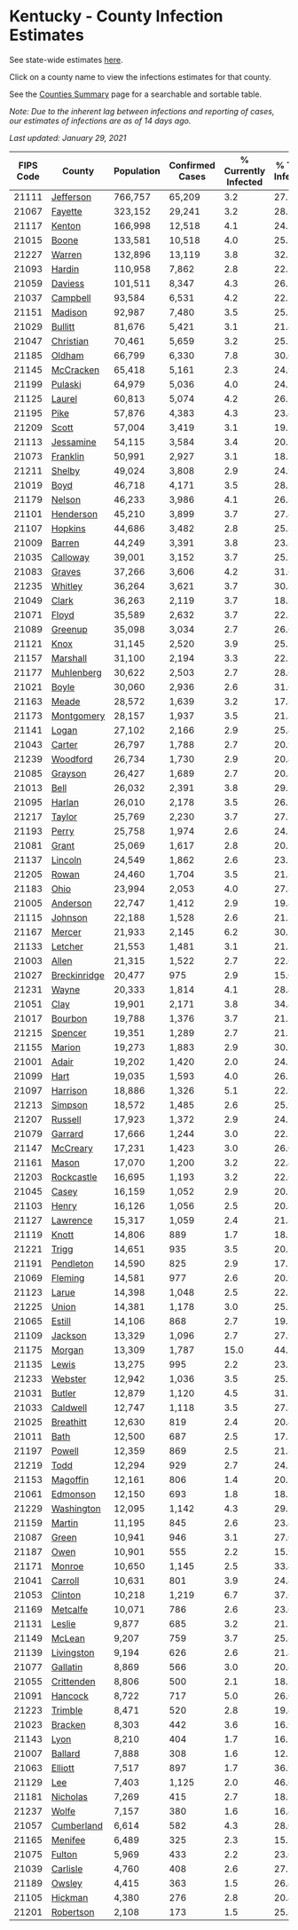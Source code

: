# Kentucky - County Infection Estimates

See state-wide estimates [here](/infections/us-ky).

Click on a county name to view the infections estimates for that county.

See the [Counties Summary](/infections/summary-counties) page for a searchable and sortable table.

*Note: Due to the inherent lag between infections and reporting of cases, our estimates of infections are as of 14 days ago.*

*Last updated: January 29, 2021*

|   FIPS Code |                       County |   Population |   Confirmed Cases |   % Currently Infected |   % Total Infected |
|-------------|------------------------------|--------------|-------------------|------------------------|--------------------|
|       21111 |       [Jefferson](jefferson) |      766,757 |            65,209 |                    3.2 |               27.2 |
|       21067 |           [Fayette](fayette) |      323,152 |            29,241 |                    3.2 |               28.5 |
|       21117 |             [Kenton](kenton) |      166,998 |            12,518 |                    4.1 |               24.2 |
|       21015 |               [Boone](boone) |      133,581 |            10,518 |                    4.0 |               25.2 |
|       21227 |             [Warren](warren) |      132,896 |            13,119 |                    3.8 |               32.3 |
|       21093 |             [Hardin](hardin) |      110,958 |             7,862 |                    2.8 |               22.2 |
|       21059 |           [Daviess](daviess) |      101,511 |             8,347 |                    4.3 |               26.2 |
|       21037 |         [Campbell](campbell) |       93,584 |             6,531 |                    4.2 |               22.2 |
|       21151 |           [Madison](madison) |       92,987 |             7,480 |                    3.5 |               25.2 |
|       21029 |           [Bullitt](bullitt) |       81,676 |             5,421 |                    3.1 |               21.4 |
|       21047 |       [Christian](christian) |       70,461 |             5,659 |                    3.2 |               25.7 |
|       21185 |             [Oldham](oldham) |       66,799 |             6,330 |                    7.8 |               30.6 |
|       21145 |       [McCracken](mccracken) |       65,418 |             5,161 |                    2.3 |               24.9 |
|       21199 |           [Pulaski](pulaski) |       64,979 |             5,036 |                    4.0 |               24.7 |
|       21125 |             [Laurel](laurel) |       60,813 |             5,074 |                    4.2 |               26.2 |
|       21195 |                 [Pike](pike) |       57,876 |             4,383 |                    4.3 |               23.4 |
|       21209 |               [Scott](scott) |       57,004 |             3,419 |                    3.1 |               19.1 |
|       21113 |       [Jessamine](jessamine) |       54,115 |             3,584 |                    3.4 |               20.7 |
|       21073 |         [Franklin](franklin) |       50,991 |             2,927 |                    3.1 |               18.2 |
|       21211 |             [Shelby](shelby) |       49,024 |             3,808 |                    2.9 |               24.9 |
|       21019 |                 [Boyd](boyd) |       46,718 |             4,171 |                    3.5 |               28.2 |
|       21179 |             [Nelson](nelson) |       46,233 |             3,986 |                    4.1 |               26.8 |
|       21101 |       [Henderson](henderson) |       45,210 |             3,899 |                    3.7 |               27.4 |
|       21107 |           [Hopkins](hopkins) |       44,686 |             3,482 |                    2.8 |               25.8 |
|       21009 |             [Barren](barren) |       44,249 |             3,391 |                    3.8 |               23.8 |
|       21035 |         [Calloway](calloway) |       39,001 |             3,152 |                    3.7 |               25.3 |
|       21083 |             [Graves](graves) |       37,266 |             3,606 |                    4.2 |               31.6 |
|       21235 |           [Whitley](whitley) |       36,264 |             3,621 |                    3.7 |               30.8 |
|       21049 |               [Clark](clark) |       36,263 |             2,119 |                    3.7 |               18.8 |
|       21071 |               [Floyd](floyd) |       35,589 |             2,632 |                    3.7 |               22.8 |
|       21089 |           [Greenup](greenup) |       35,098 |             3,034 |                    2.7 |               26.6 |
|       21121 |                 [Knox](knox) |       31,145 |             2,520 |                    3.9 |               25.2 |
|       21157 |         [Marshall](marshall) |       31,100 |             2,194 |                    3.3 |               22.2 |
|       21177 |     [Muhlenberg](muhlenberg) |       30,622 |             2,503 |                    2.7 |               28.6 |
|       21021 |               [Boyle](boyle) |       30,060 |             2,936 |                    2.6 |               31.6 |
|       21163 |               [Meade](meade) |       28,572 |             1,639 |                    3.2 |               17.8 |
|       21173 |     [Montgomery](montgomery) |       28,157 |             1,937 |                    3.5 |               21.8 |
|       21141 |               [Logan](logan) |       27,102 |             2,166 |                    2.9 |               25.4 |
|       21043 |             [Carter](carter) |       26,797 |             1,788 |                    2.7 |               20.9 |
|       21239 |         [Woodford](woodford) |       26,734 |             1,730 |                    2.9 |               20.4 |
|       21085 |           [Grayson](grayson) |       26,427 |             1,689 |                    2.7 |               20.8 |
|       21013 |                 [Bell](bell) |       26,032 |             2,391 |                    3.8 |               29.1 |
|       21095 |             [Harlan](harlan) |       26,010 |             2,178 |                    3.5 |               26.2 |
|       21217 |             [Taylor](taylor) |       25,769 |             2,230 |                    3.7 |               27.5 |
|       21193 |               [Perry](perry) |       25,758 |             1,974 |                    2.6 |               24.1 |
|       21081 |               [Grant](grant) |       25,069 |             1,617 |                    2.8 |               20.5 |
|       21137 |           [Lincoln](lincoln) |       24,549 |             1,862 |                    2.6 |               23.7 |
|       21205 |               [Rowan](rowan) |       24,460 |             1,704 |                    3.5 |               21.8 |
|       21183 |                 [Ohio](ohio) |       23,994 |             2,053 |                    4.0 |               27.8 |
|       21005 |         [Anderson](anderson) |       22,747 |             1,412 |                    2.9 |               19.4 |
|       21115 |           [Johnson](johnson) |       22,188 |             1,528 |                    2.6 |               21.3 |
|       21167 |             [Mercer](mercer) |       21,933 |             2,145 |                    6.2 |               30.5 |
|       21133 |           [Letcher](letcher) |       21,553 |             1,481 |                    3.1 |               21.5 |
|       21003 |               [Allen](allen) |       21,315 |             1,522 |                    2.7 |               22.6 |
|       21027 | [Breckinridge](breckinridge) |       20,477 |               975 |                    2.9 |               15.0 |
|       21231 |               [Wayne](wayne) |       20,333 |             1,814 |                    4.1 |               28.4 |
|       21051 |                 [Clay](clay) |       19,901 |             2,171 |                    3.8 |               34.4 |
|       21017 |           [Bourbon](bourbon) |       19,788 |             1,376 |                    3.7 |               21.7 |
|       21215 |           [Spencer](spencer) |       19,351 |             1,289 |                    2.7 |               21.1 |
|       21155 |             [Marion](marion) |       19,273 |             1,883 |                    2.9 |               30.5 |
|       21001 |               [Adair](adair) |       19,202 |             1,420 |                    2.0 |               24.7 |
|       21099 |                 [Hart](hart) |       19,035 |             1,593 |                    4.0 |               26.1 |
|       21097 |         [Harrison](harrison) |       18,886 |             1,326 |                    5.1 |               22.9 |
|       21213 |           [Simpson](simpson) |       18,572 |             1,485 |                    2.6 |               25.9 |
|       21207 |           [Russell](russell) |       17,923 |             1,372 |                    2.9 |               24.5 |
|       21079 |           [Garrard](garrard) |       17,666 |             1,244 |                    3.0 |               22.3 |
|       21147 |         [McCreary](mccreary) |       17,231 |             1,423 |                    3.0 |               26.0 |
|       21161 |               [Mason](mason) |       17,070 |             1,200 |                    3.2 |               22.4 |
|       21203 |     [Rockcastle](rockcastle) |       16,695 |             1,193 |                    3.2 |               22.6 |
|       21045 |               [Casey](casey) |       16,159 |             1,052 |                    2.9 |               20.7 |
|       21103 |               [Henry](henry) |       16,126 |             1,056 |                    2.5 |               20.8 |
|       21127 |         [Lawrence](lawrence) |       15,317 |             1,059 |                    2.4 |               21.8 |
|       21119 |               [Knott](knott) |       14,806 |               889 |                    1.7 |               18.5 |
|       21221 |               [Trigg](trigg) |       14,651 |               935 |                    3.5 |               20.3 |
|       21191 |       [Pendleton](pendleton) |       14,590 |               825 |                    2.9 |               17.7 |
|       21069 |           [Fleming](fleming) |       14,581 |               977 |                    2.6 |               20.9 |
|       21123 |               [Larue](larue) |       14,398 |             1,048 |                    2.5 |               22.3 |
|       21225 |               [Union](union) |       14,381 |             1,178 |                    3.0 |               25.5 |
|       21065 |             [Estill](estill) |       14,106 |               868 |                    2.7 |               19.1 |
|       21109 |           [Jackson](jackson) |       13,329 |             1,096 |                    2.7 |               27.9 |
|       21175 |             [Morgan](morgan) |       13,309 |             1,787 |                   15.0 |               44.2 |
|       21135 |               [Lewis](lewis) |       13,275 |               995 |                    2.2 |               23.7 |
|       21233 |           [Webster](webster) |       12,942 |             1,036 |                    3.5 |               25.5 |
|       21031 |             [Butler](butler) |       12,879 |             1,120 |                    4.5 |               31.2 |
|       21033 |         [Caldwell](caldwell) |       12,747 |             1,118 |                    3.5 |               27.8 |
|       21025 |       [Breathitt](breathitt) |       12,630 |               819 |                    2.4 |               20.4 |
|       21011 |                 [Bath](bath) |       12,500 |               687 |                    2.5 |               17.5 |
|       21197 |             [Powell](powell) |       12,359 |               869 |                    2.5 |               21.8 |
|       21219 |                 [Todd](todd) |       12,294 |               929 |                    2.7 |               24.3 |
|       21153 |         [Magoffin](magoffin) |       12,161 |               806 |                    1.4 |               20.5 |
|       21061 |         [Edmonson](edmonson) |       12,150 |               693 |                    1.8 |               18.2 |
|       21229 |     [Washington](washington) |       12,095 |             1,142 |                    4.3 |               29.5 |
|       21159 |             [Martin](martin) |       11,195 |               845 |                    2.6 |               23.4 |
|       21087 |               [Green](green) |       10,941 |               946 |                    3.1 |               27.0 |
|       21187 |                 [Owen](owen) |       10,901 |               555 |                    2.2 |               15.9 |
|       21171 |             [Monroe](monroe) |       10,650 |             1,145 |                    2.5 |               33.4 |
|       21041 |           [Carroll](carroll) |       10,631 |               801 |                    3.9 |               24.4 |
|       21053 |           [Clinton](clinton) |       10,218 |             1,219 |                    6.7 |               37.6 |
|       21169 |         [Metcalfe](metcalfe) |       10,071 |               786 |                    2.6 |               23.6 |
|       21131 |             [Leslie](leslie) |        9,877 |               685 |                    3.2 |               21.5 |
|       21149 |             [McLean](mclean) |        9,207 |               759 |                    3.7 |               25.8 |
|       21139 |     [Livingston](livingston) |        9,194 |               626 |                    2.6 |               21.4 |
|       21077 |         [Gallatin](gallatin) |        8,869 |               566 |                    3.0 |               20.4 |
|       21055 |     [Crittenden](crittenden) |        8,806 |               500 |                    2.1 |               18.3 |
|       21091 |           [Hancock](hancock) |        8,722 |               717 |                    5.0 |               26.0 |
|       21223 |           [Trimble](trimble) |        8,471 |               520 |                    2.8 |               19.4 |
|       21023 |           [Bracken](bracken) |        8,303 |               442 |                    3.6 |               16.9 |
|       21143 |                 [Lyon](lyon) |        8,210 |               404 |                    1.7 |               16.1 |
|       21007 |           [Ballard](ballard) |        7,888 |               308 |                    1.6 |               12.5 |
|       21063 |           [Elliott](elliott) |        7,517 |               897 |                    1.7 |               36.9 |
|       21129 |                   [Lee](lee) |        7,403 |             1,125 |                    2.0 |               46.6 |
|       21181 |         [Nicholas](nicholas) |        7,269 |               415 |                    2.7 |               18.1 |
|       21237 |               [Wolfe](wolfe) |        7,157 |               380 |                    1.6 |               16.4 |
|       21057 |     [Cumberland](cumberland) |        6,614 |               582 |                    4.3 |               28.0 |
|       21165 |           [Menifee](menifee) |        6,489 |               325 |                    2.3 |               15.1 |
|       21075 |             [Fulton](fulton) |        5,969 |               433 |                    2.2 |               23.0 |
|       21039 |         [Carlisle](carlisle) |        4,760 |               408 |                    2.6 |               27.2 |
|       21189 |             [Owsley](owsley) |        4,415 |               363 |                    1.5 |               26.4 |
|       21105 |           [Hickman](hickman) |        4,380 |               276 |                    2.8 |               20.4 |
|       21201 |       [Robertson](robertson) |        2,108 |               173 |                    1.5 |               25.8 |